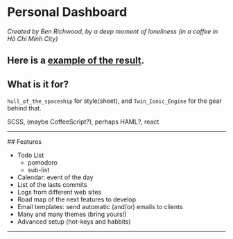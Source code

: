 # Personal Dashboard

*Created by Ben Richwood, by a deep moment of loneliness (in a coffee in Hô Chi Minh City)*

Here is a [example of the result](http://richebois.fr).
---

## What is it for?

`hull_of_the_spaceship` for style(sheet), and `Twin_Ionic_Engine` for the gear behind that.

SCSS, (maybe CoffeeScript?), perhaps HAML?, react

---
## Features

  * Todo List
    * pomodoro
    * sub-list
  * Calendar: event of the day
  * List of the lasts commits
  * Logs from different web sites
  * Road map of the next features to develop
  * Email templates: send automatic (and/or) emails to clients
  * Many and many themes (bring yours!)
  * Advanced setup (hot-keys and habbits)

---
